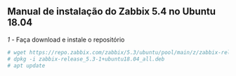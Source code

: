 ## Manual de instalação do Zabbix 5.4 no Ubuntu 18.04

*1* - Faça download e instale o repositório
```sh
# wget https://repo.zabbix.com/zabbix/5.3/ubuntu/pool/main/z/zabbix-release/zabbix-release_5.3-1+ubuntu18.04_all.deb
# dpkg -i zabbix-release_5.3-1+ubuntu18.04_all.deb
# apt update
```
